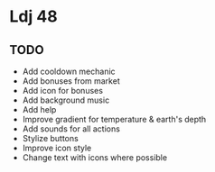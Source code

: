 # Ldj 48


## TODO
- Add cooldown mechanic
- Add bonuses from market
- Add icon for bonuses
- Add background music
- Add help
- Improve gradient for temperature & earth's depth
- Add sounds for all actions
- Stylize buttons
- Improve icon style
- Change text with icons where possible
